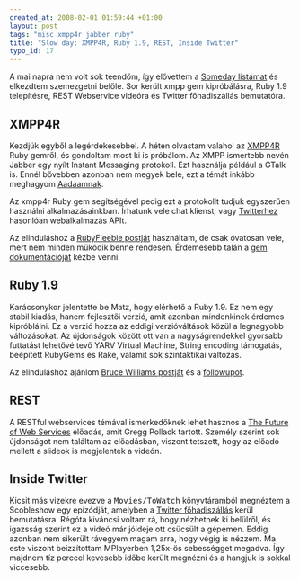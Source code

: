```yaml
--- 
created_at: 2008-02-01 01:59:44 +01:00
layout: post
tags: "misc xmpp4r jabber ruby"
title: "Slow day: XMPP4R, Ruby 1.9, REST, Inside Twitter"
typo_id: 17
---
```

A mai napra nem volt sok teendőm, így elővettem a [Someday listámat][1] és elkezdtem szemezgetni belőle. Sor került xmpp gem kipróbálásra, Ruby 1.9 telepítésre, REST Webservice videóra és Twitter főhadiszállás bemutatóra.

[1]: http://neonomad.hu/2008/01/09/szegeny-ember-gtdje/

## XMPP4R

Kezdjük egyből a legérdekesebbel. A héten olvastam valahol az [XMPP4R][2] Ruby gemről, és gondoltam most ki is próbálom. Az XMPP ismertebb nevén Jabber egy nyílt Instant Messaging protokoll. Ezt használja például a GTalk is. Ennél bővebben azonban nem megyek bele, ezt a témát inkább meghagyom [Aadaamnak][3].

Az xmpp4r Ruby gem segítségével pedig ezt a protokollt tudjuk egyszerűen használni alkalmazásainkban. Írhatunk vele chat klienst, vagy [Twitterhez][4] hasonlóan webalkalmazás APIt.

Az elinduláshoz a [RubyFleebie postját][5] használtam, de csak óvatosan vele, mert nem minden működik benne rendesen. Érdemesebb talán a [gem dokumentációját][6] kézbe venni.

## Ruby 1.9

Karácsonykor jelentette be Matz, hogy elérhető a Ruby 1.9. Ez nem egy stabil kiadás, hanem fejlesztői verzió, amit azonban mindenkinek érdemes kipróblálni. Ez a verzió hozza az eddigi verzióváltások közül a legnagyobb változásokat. Az újdonságok között ott van a nagyságrendekkel gyorsabb futtatást lehetővé tevő YARV Virtual Machine, String encoding támogatás, beépített RubyGems és Rake, valamit sok szintaktikai változás.

Az elinduláshoz ajánlom [Bruce Williams postját][7] és a [followupot][8].

## REST

A RESTful webservices témával ismerkedőknek lehet hasznos a [The Future of Web Services][9] előadás, amit Gregg Pollack tartott. Személy szerint sok újdonságot nem találtam az előadásban, viszont tetszett, hogy az előadó mellett a slideok is megjelentek a videón.

## Inside Twitter

Kicsit más vizekre evezve a <tt>Movies/ToWatch</tt> könyvtáramból megnéztem a Scobleshow egy epizódját, amelyben a [Twitter főhadiszállás][10] kerül bemutatásra. Régóta kiváncsi voltam rá, hogy nézhetnek ki belülről, és igazsság szerint ez a videó már jóideje ott csücsült a gépemen. Eddig azonban nem sikerült rávegyem magam arra, hogy végig is nézzem. Ma este viszont beizzítottam MPlayerben 1,25x-ös sebességget megadva. Így majdnem tíz perccel kevesebb időbe került megnézni és a hangjuk is sokkal viccesebb.

[2]: http://home.gna.org/xmpp4r/
[3]: http://jabbermania.blogspot.com/
[4]: http://blog.twitter.com/2006/11/twitters-jabber-support-released-under.html
[5]: http://www.rubyfleebie.com/im-integration-with-xmpp4r-part-2/
[6]: http://home.gna.org/xmpp4r/rdoc/
[7]: http://codefluency.com/articles/2007/12/02/it-s-time-to-play-with-1-9/
[8]: http://codefluency.com/articles/2007/12/03/syntax-changes-in-1-9/
[9]: http://www.railsenvy.com/2007/12/17/the-future-of-web-services
[10]: http://www.podtech.net/scobleshow/technology/1588/an-inside-look-at-twitter
